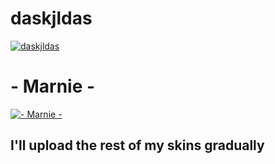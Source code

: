 # daskjldas
[![daskjldas](https://mizuwu.s-ul.eu/ouheKmHo "daskjldas")](https://mizuwu.s-ul.eu/ETHNMFo6)

# - Marnie -
[![- Marnie -](https://mizuwu.s-ul.eu/jCGgXD1o "- Marnie -")](https://mizuwu.s-ul.eu/LSNBgJGT)


## I'll upload the rest of my skins gradually
